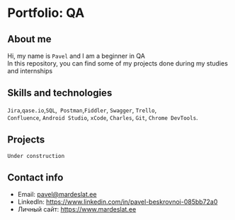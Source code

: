 # Portfolio: QA

## About me 

Hi, my name is ``Pavel`` and I am a beginner in QA <br>
In this repository, you can find some of my projects done during my studies and internships
<br>

## Skills and technologies
``Jira``,``qase.io``,``SQL``,`` Postman``,``Fiddler``, ``Swagger``, ``Trello``, <br>
``Confluence``, ``Android Studio``, ``xCode``, ``Charles``, ``Git``, ``Chrome DevTools``.



## Projects

``Under construction``


## Contact info
- Email: pavel@mardeslat.ee
- LinkedIn: https://www.linkedin.com/in/pavel-beskrovnoi-085bb72a0
- Личный сайт: https://www.mardeslat.ee
